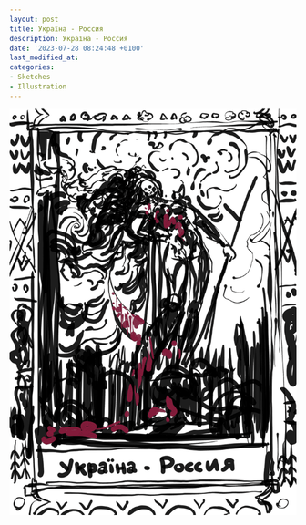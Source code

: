 ```yaml
---
layout: post
title: Україна - Россия
description: Україна - Россия
date: '2023-07-28 08:24:48 +0100'
last_modified_at:
categories:
- Sketches
- Illustration
---
```


![Україна - Россия](/images/Ukraine-Russia.png)


